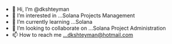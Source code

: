 - 👋 Hi, I’m @dkshteyman
- 👀 I’m interested in ...Solana Projects Management
- 🌱 I’m currently learning ...Solana
- 💞️ I’m looking to collaborate on ...Solana Project Administration
- 📫 How to reach me ...dkshteyman@hotmail.com

<!---
dkshteyman/dkshteyman is a ✨ special ✨ repository because its `README.md` (this file) appears on your GitHub profile.
You can click the Preview link to take a look at your changes.
--->
